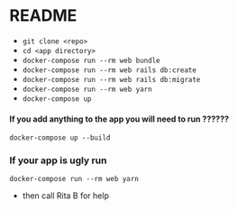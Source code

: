 # README

- ```git clone <repo>```
- ```cd <app directory>```
- ```docker-compose run --rm web bundle```
- ```docker-compose run --rm web rails db:create```
- ```docker-compose run --rm web rails db:migrate```
- ```docker-compose run --rm web yarn```
- ```docker-compose up```

#### If you add anything to the app you will need to run ??????
```
docker-compose up --build
````
### If your app is ugly run
```docker-compose run --rm web yarn```
- then call Rita B for help
